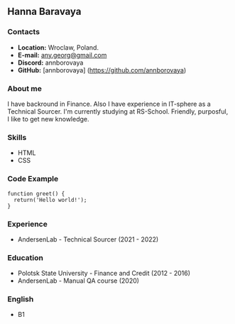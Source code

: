 ## Hanna Baravaya

### Contacts
* **Location:** Wroclaw, Poland.
* **E-mail:** any.georg@gmail.com
* **Discord:** annborovaya
* **GitHub:** [annborovaya] (https://github.com/annborovaya)

### About me
I have backround in Finance. Also I have experience in IT-sphere as a Technical Sourcer.
I'm currently studying at RS-School.
Friendly, purposful, I like to get new knowledge.

### Skills
* HTML
* CSS

### Code Example
```
function greet() {
  return('Hello world!');
}
```

### Experience
* AndersenLab - Technical Sourcer (2021 - 2022)

### Education
* Polotsk State University - Finance and Credit (2012 - 2016)
* AndersenLab - Manual QA course (2020)

### English
* B1